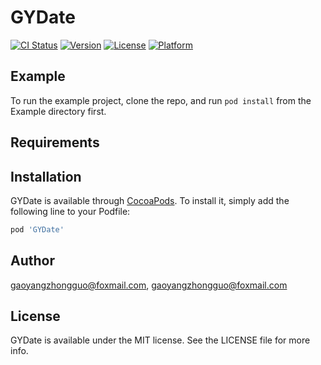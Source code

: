 # GYDate

[![CI Status](https://img.shields.io/travis/gaoyangzhongguo@foxmail.com/GYDate.svg?style=flat)](https://travis-ci.org/gaoyangzhongguo@foxmail.com/GYDate)
[![Version](https://img.shields.io/cocoapods/v/GYDate.svg?style=flat)](https://cocoapods.org/pods/GYDate)
[![License](https://img.shields.io/cocoapods/l/GYDate.svg?style=flat)](https://cocoapods.org/pods/GYDate)
[![Platform](https://img.shields.io/cocoapods/p/GYDate.svg?style=flat)](https://cocoapods.org/pods/GYDate)

## Example

To run the example project, clone the repo, and run `pod install` from the Example directory first.

## Requirements

## Installation

GYDate is available through [CocoaPods](https://cocoapods.org). To install
it, simply add the following line to your Podfile:

```ruby
pod 'GYDate'
```

## Author

gaoyangzhongguo@foxmail.com, gaoyangzhongguo@foxmail.com

## License

GYDate is available under the MIT license. See the LICENSE file for more info.
